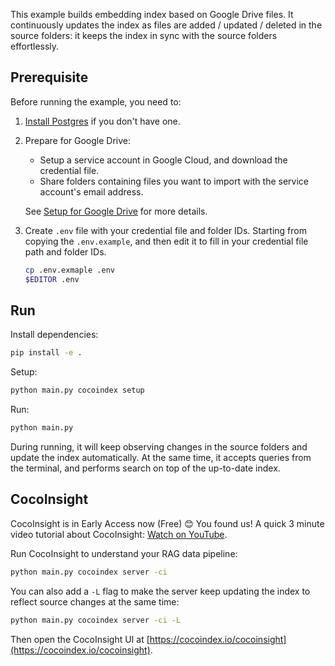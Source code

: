 This example builds embedding index based on Google Drive files.
It continuously updates the index as files are added / updated / deleted in the source folders:
it keeps the index in sync with the source folders effortlessly.

## Prerequisite

Before running the example, you need to:

1.  [Install Postgres](https://cocoindex.io/docs/getting_started/installation#-install-postgres) if you don't have one.

2.  Prepare for Google Drive:

    -   Setup a service account in Google Cloud, and download the credential file.
    -   Share folders containing files you want to import with the service account's email address.

    See [Setup for Google Drive](https://cocoindex.io/docs/ops/sources#setup-for-google-drive) for more details.

3.  Create `.env` file with your credential file and folder IDs.
    Starting from copying the `.env.example`, and then edit it to fill in your credential file path and folder IDs.

    ```bash
    cp .env.exmaple .env
    $EDITOR .env
    ```

## Run

Install dependencies:

```sh
pip install -e .
```

Setup:

```sh
python main.py cocoindex setup
```

Run:

```sh
python main.py
```

During running, it will keep observing changes in the source folders and update the index automatically.
At the same time, it accepts queries from the terminal, and performs search on top of the up-to-date index.


## CocoInsight 
CocoInsight is in Early Access now (Free) 😊 You found us! A quick 3 minute video tutorial about CocoInsight: [Watch on YouTube](https://youtu.be/ZnmyoHslBSc?si=pPLXWALztkA710r9).

Run CocoInsight to understand your RAG data pipeline:

```sh
python main.py cocoindex server -ci
```

You can also add a `-L` flag to make the server keep updating the index to reflect source changes at the same time:

```sh
python main.py cocoindex server -ci -L
```

Then open the CocoInsight UI at [https://cocoindex.io/cocoinsight](https://cocoindex.io/cocoinsight).
